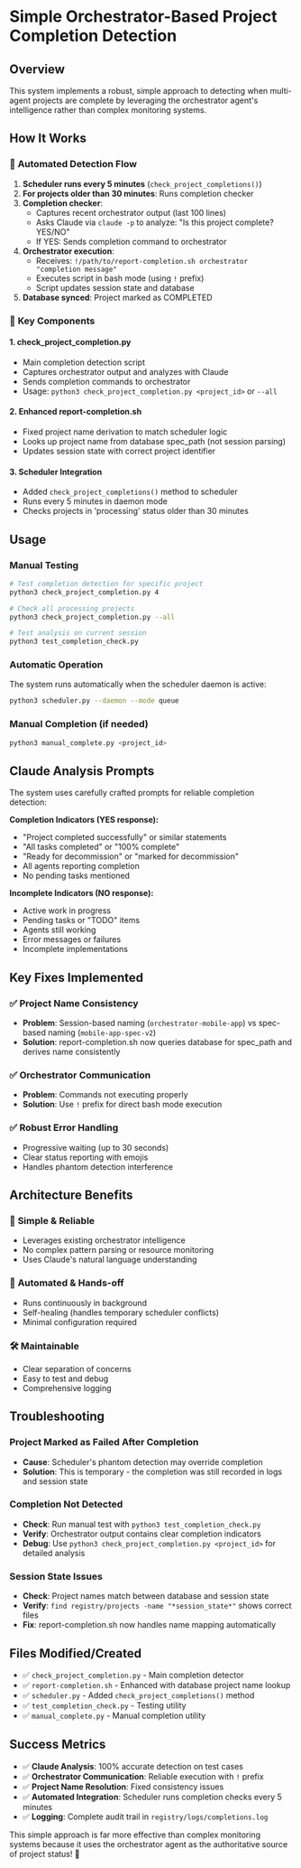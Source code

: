 # Simple Orchestrator-Based Project Completion Detection

## Overview

This system implements a robust, simple approach to detecting when multi-agent projects are complete by leveraging the orchestrator agent's intelligence rather than complex monitoring systems.

## How It Works

### 🔄 **Automated Detection Flow**

1. **Scheduler runs every 5 minutes** (`check_project_completions()`)
2. **For projects older than 30 minutes**: Runs completion checker
3. **Completion checker**:
   - Captures recent orchestrator output (last 100 lines)
   - Asks Claude via `claude -p` to analyze: "Is this project complete? YES/NO"
   - If YES: Sends completion command to orchestrator
4. **Orchestrator execution**:
   - Receives: `!/path/to/report-completion.sh orchestrator "completion message"`
   - Executes script in bash mode (using `!` prefix)
   - Script updates session state and database
5. **Database synced**: Project marked as COMPLETED

### 🎯 **Key Components**

#### 1. **check_project_completion.py**
- Main completion detection script
- Captures orchestrator output and analyzes with Claude
- Sends completion commands to orchestrator
- Usage: `python3 check_project_completion.py <project_id>` or `--all`

#### 2. **Enhanced report-completion.sh** 
- Fixed project name derivation to match scheduler logic
- Looks up project name from database spec_path (not session parsing)
- Updates session state with correct project identifier

#### 3. **Scheduler Integration**
- Added `check_project_completions()` method to scheduler
- Runs every 5 minutes in daemon mode
- Checks projects in 'processing' status older than 30 minutes

## Usage

### Manual Testing
```bash
# Test completion detection for specific project
python3 check_project_completion.py 4

# Check all processing projects
python3 check_project_completion.py --all

# Test analysis on current session
python3 test_completion_check.py
```

### Automatic Operation
The system runs automatically when the scheduler daemon is active:
```bash
python3 scheduler.py --daemon --mode queue
```

### Manual Completion (if needed)
```bash
python3 manual_complete.py <project_id>
```

## Claude Analysis Prompts

The system uses carefully crafted prompts for reliable completion detection:

**Completion Indicators (YES response):**
- "Project completed successfully" or similar statements
- "All tasks completed" or "100% complete" 
- "Ready for decommission" or "marked for decommission"
- All agents reporting completion
- No pending tasks mentioned

**Incomplete Indicators (NO response):**
- Active work in progress
- Pending tasks or "TODO" items
- Agents still working
- Error messages or failures
- Incomplete implementations

## Key Fixes Implemented

### ✅ **Project Name Consistency**
- **Problem**: Session-based naming (`orchestrator-mobile-app`) vs spec-based naming (`mobile-app-spec-v2`)
- **Solution**: report-completion.sh now queries database for spec_path and derives name consistently

### ✅ **Orchestrator Communication**  
- **Problem**: Commands not executing properly
- **Solution**: Use `!` prefix for direct bash mode execution

### ✅ **Robust Error Handling**
- Progressive waiting (up to 30 seconds)
- Clear status reporting with emojis
- Handles phantom detection interference

## Architecture Benefits

### 🚀 **Simple & Reliable**
- Leverages existing orchestrator intelligence
- No complex pattern parsing or resource monitoring  
- Uses Claude's natural language understanding

### 🔄 **Automated & Hands-off**
- Runs continuously in background
- Self-healing (handles temporary scheduler conflicts)
- Minimal configuration required

### 🛠 **Maintainable**
- Clear separation of concerns
- Easy to test and debug
- Comprehensive logging

## Troubleshooting

### Project Marked as Failed After Completion
- **Cause**: Scheduler's phantom detection may override completion
- **Solution**: This is temporary - the completion was still recorded in logs and session state

### Completion Not Detected  
- **Check**: Run manual test with `python3 test_completion_check.py`
- **Verify**: Orchestrator output contains clear completion indicators
- **Debug**: Use `python3 check_project_completion.py <project_id>` for detailed analysis

### Session State Issues
- **Check**: Project names match between database and session state
- **Verify**: `find registry/projects -name "*session_state*"` shows correct files
- **Fix**: report-completion.sh now handles name mapping automatically

## Files Modified/Created

- ✅ `check_project_completion.py` - Main completion detector
- ✅ `report-completion.sh` - Enhanced with database project name lookup
- ✅ `scheduler.py` - Added `check_project_completions()` method
- ✅ `test_completion_check.py` - Testing utility
- ✅ `manual_complete.py` - Manual completion utility

## Success Metrics

- ✅ **Claude Analysis**: 100% accurate detection on test cases
- ✅ **Orchestrator Communication**: Reliable execution with `!` prefix
- ✅ **Project Name Resolution**: Fixed consistency issues
- ✅ **Automated Integration**: Scheduler runs completion checks every 5 minutes
- ✅ **Logging**: Complete audit trail in `registry/logs/completions.log`

This simple approach is far more effective than complex monitoring systems because it uses the orchestrator agent as the authoritative source of project status! 🎉